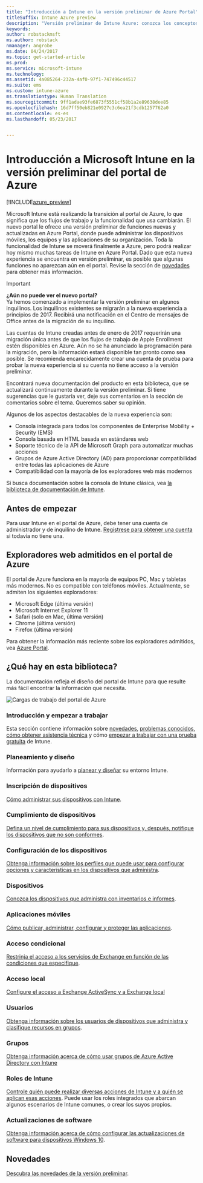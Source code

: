 ```yaml
---
title: "Introducción a Intune en la versión preliminar de Azure Portal"
titleSuffix: Intune Azure preview
description: "Versión preliminar de Intune Azure: conozca los conceptos básicos sobre Intune en la versión preliminar del portal de Azure y cómo puede ayudarle a administrar sus dispositivos."
keywords: 
author: robstackmsft
ms.author: robstack
nmanager: angrobe
ms.date: 04/24/2017
ms.topic: get-started-article
ms.prod: 
ms.service: microsoft-intune
ms.technology: 
ms.assetid: 4a085264-232a-4af0-97f1-747496c44517
ms.suite: ems
ms.custom: intune-azure
ms.translationtype: Human Translation
ms.sourcegitcommit: 9ff1adae93fe6873f5551cf58b1a2e89638dee85
ms.openlocfilehash: 16d7ff50eb821e0927c3c6ea21f3cdb1257762a0
ms.contentlocale: es-es
ms.lasthandoff: 05/23/2017


---
```



# <a name="introduction-to-microsoft-intune-in-the-azure-portal-preview"></a>Introducción a Microsoft Intune en la versión preliminar del portal de Azure


[!INCLUDE[azure_preview](./includes/azure_preview.md)]

Microsoft Intune está realizando la transición al portal de Azure, lo que significa que los flujos de trabajo y la funcionalidad que usa cambiarán.
El nuevo portal le ofrece una versión preliminar de funciones nuevas y actualizadas en Azure Portal, donde puede administrar los dispositivos móviles, los equipos y las aplicaciones de su organización.
Toda la funcionalidad de Intune se moverá finalmente a Azure, pero podrá realizar hoy mismo muchas tareas de Intune en Azure Portal. Dado que esta nueva experiencia se encuentra en versión preliminar, es posible que algunas funciones no aparezcan aún en el portal. Revise la sección de [novedades](#whats-new) para obtener más información.

> [!IMPORTANT]
> **¿Aún no puede ver el nuevo portal?**<br>
> Ya hemos comenzado a implementar la versión preliminar en algunos inquilinos. Los inquilinos existentes se migrarán a la nueva experiencia a principios de 2017. Recibirá una notificación en el Centro de mensajes de Office antes de la migración de su inquilino.
>
> Las cuentas de Intune creadas antes de enero de 2017 requerirán una migración única antes de que los flujos de trabajo de Apple Enrollment estén disponibles en Azure. Aún no se ha anunciado la programación para la migración, pero la información estará disponible tan pronto como sea posible. Se recomienda encarecidamente crear una cuenta de prueba para probar la nueva experiencia si su cuenta no tiene acceso a la versión preliminar.


Encontrará nueva documentación del producto en esta biblioteca, que se actualizará continuamente durante la versión preliminar. Si tiene sugerencias que le gustaría ver, deje sus comentarios en la sección de comentarios sobre el tema. Queremos saber su opinión.

<!--- You can view the new Intune technical preview console in Azure at [portal.azure.com]. --->

Algunos de los aspectos destacables de la nueva experiencia son:

- Consola integrada para todos los componentes de Enterprise Mobility + Security (EMS)
- Consola basada en HTML basada en estándares web
- Soporte técnico de la API de Microsoft Graph para automatizar muchas acciones
- Grupos de Azure Active Directory (AD) para proporcionar compatibilidad entre todas las aplicaciones de Azure
- Compatibilidad con la mayoría de los exploradores web más modernos

Si busca documentación sobre la consola de Intune clásica, vea [la biblioteca de documentación de Intune](https://docs.microsoft.com/intune-classic/).

## <a name="before-you-start"></a>Antes de empezar

Para usar Intune en el portal de Azure, debe tener una cuenta de administrador y de inquilino de Intune. [Regístrese para obtener una cuenta](https://portal.office.com/Signup/Signup.aspx?OfferId=40BE278A-DFD1-470a-9EF7-9F2596EA7FF9&dl=INTUNE_A&ali=1#0%20) si todavía no tiene una.

## <a name="supported-web-browsers-for-the-azure-portal"></a>Exploradores web admitidos en el portal de Azure

El portal de Azure funciona en la mayoría de equipos PC, Mac y tabletas más modernos. No es compatible con teléfonos móviles.
Actualmente, se admiten los siguientes exploradores:

- Microsoft Edge (última versión)
- Microsoft Internet Explorer 11
- Safari (solo en Mac, última versión)
- Chrome (última versión)
- Firefox (última versión)

Para obtener la información más reciente sobre los exploradores admitidos, vea [Azure Portal](https://docs.microsoft.com/azure/azure-preview-portal-supported-browsers-devices).

## <a name="whats-in-this-library"></a>¿Qué hay en esta biblioteca?

La documentación refleja el diseño del portal de Intune para que resulte más fácil encontrar la información que necesita.

![Cargas de trabajo del portal de Azure](./media/azure-portal-workloads.png)

### <a name="introduction-and-get-started"></a>Introducción y empezar a trabajar
Esta sección contiene información sobre [novedades](whats-new.md), [problemas conocidos](known-issues.md), [cómo obtener asistencia técnica](get-support.md) y cómo [empezar a trabajar con una prueba gratuita](free-trial-sign-up.md) de Intune.
### <a name="plan-and-design"></a>Planeamiento y diseño
Información para ayudarlo a [planear y diseñar](/intune-classic/plan-and-design/introduction) su entorno Intune.
### <a name="device-enrollment"></a>Inscripción de dispositivos
[Cómo administrar sus dispositivos con Intune](device-enrollment.md).
### <a name="device-compliance"></a>Cumplimiento de dispositivos
[Defina un nivel de cumplimiento para sus dispositivos y, después, notifique los dispositivos que no son conformes](device-compliance.md).
### <a name="device-configuration"></a>Configuración de los dispositivos
[Obtenga información sobre los perfiles que puede usar para configurar opciones y características en los dispositivos que administra](device-profiles.md).
### <a name="devices"></a>Dispositivos
[Conozca los dispositivos que administra con inventarios e informes](device-management.md).
### <a name="mobile-apps"></a>Aplicaciones móviles
[Cómo publicar, administrar, configurar y proteger las aplicaciones](app-management.md).
### <a name="conditional-access"></a>Acceso condicional
[Restrinja el acceso a los servicios de Exchange en función de las condiciones que especifique](conditional-access.md).
### <a name="on-premises-access"></a>Acceso local
[Configure el acceso a Exchange ActiveSync y a Exchange local](/intune-classic/deploy-use/mobile-device-management-with-exchange-activesync-and-microsoft-intune)
### <a name="users"></a>Usuarios
[Obtenga información sobre los usuarios de dispositivos que administra y clasifique recursos en grupos](user-management.md).
### <a name="groups"></a>Grupos
[Obtenga información acerca de cómo usar grupos de Azure Active Directory con Intune](groups-get-started.md)
### <a name="intune-roles"></a>Roles de Intune
[Controle quién puede realizar diversas acciones de Intune y a quién se aplican esas acciones](role-based-access-control.md). Puede usar los roles integrados que abarcan algunos escenarios de Intune comunes, o crear los suyos propios.
### <a name="software-updates"></a>Actualizaciones de software
[Obtenga información acerca de cómo configurar las actualizaciones de software para dispositivos Windows 10](windows-update-for-business-configure.md).



## <a name="whats-new"></a>Novedades

[Descubra las novedades de la versión preliminar](whats-new.md).

